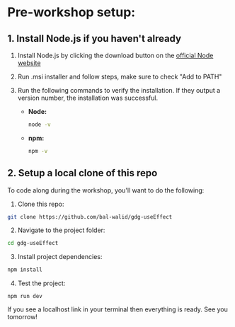 # Pre-workshop setup:
## 1. Install Node.js if you haven't already

1. Install Node.js by clicking the download button on the [official Node website](https://nodejs.org/)
2. Run .msi installer and follow steps, make sure to check "Add to PATH"
3. Run the following commands to verify the installation. If they output a version number, the installation was successful.

   - **Node:**
     ```bash
     node -v
     ```

   - **npm:**
     ```bash
     npm -v
     ```
## 2. Setup a local clone of this repo
To code along during the workshop, you'll want to do the following:

1. Clone this repo:
```bash
git clone https://github.com/bal-walid/gdg-useEffect
```
2. Navigate to the project folder:
```bash
cd gdg-useEffect
```
3. Install project dependencies:
```bash
npm install
```
4. Test the project:
```
npm run dev
```
If you see a localhost link in your terminal then everything is ready. See you tomorrow!
